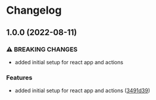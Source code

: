# Changelog

## 1.0.0 (2022-08-11)


### ⚠ BREAKING CHANGES

* added initial setup for react app and actions

### Features

* added initial setup for react app and actions ([3491d39](https://github.com/Sazmeer/ReleaseTest/commit/3491d3922f77b6e89e2b4d01c1a753a44a54950e))
